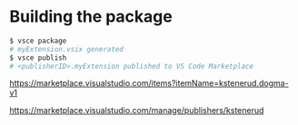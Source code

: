 Building the package
====================

```bash
$ vsce package
# myExtension.vsix generated
$ vsce publish
# <publisherID>.myExtension published to VS Code Marketplace
```

https://marketplace.visualstudio.com/items?itemName=kstenerud.dogma-v1

https://marketplace.visualstudio.com/manage/publishers/kstenerud
